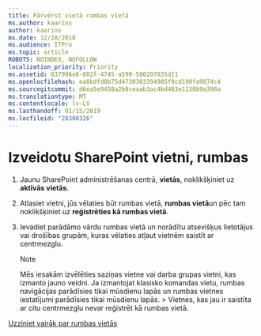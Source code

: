 ```yaml
---
title: Pārvērst vietā rumbas vietā
ms.author: kaarins
author: kaarins
ms.date: 12/28/2018
ms.audience: ITPro
ms.topic: article
ROBOTS: NOINDEX, NOFOLLOW
localization_priority: Priority
ms.assetid: 837996e6-802f-4745-a590-500207835d11
ms.openlocfilehash: ea8bdfd8b75d4730303394905f9cd190fa9074c4
ms.sourcegitcommit: d6ea5e9458a2b8ceaab3ac4bd483e1130b9a398a
ms.translationtype: MT
ms.contentlocale: lv-LV
ms.lasthandoff: 01/15/2019
ms.locfileid: "28300326"
---
```

# <a name="create-a-sharepoint-hub-site"></a>Izveidotu SharePoint vietni, rumbas

1. Jaunu SharePoint administrēšanas centrā, **vietās**, noklikšķiniet uz **aktīvās vietās**. 
    
2. Atlasiet vietni, jūs vēlaties būt rumbas vietā, **rumbas vietā**un pēc tam noklikšķiniet uz **reģistrēties kā rumbas vietā**. 
    
3. Ievadiet parādāmo vārdu rumbas vietā un norādītu atsevišķus lietotājus vai drošības grupām, kuras vēlaties atļaut vietnēm saistīt ar centrmezglu.
    
    > [!NOTE]
    >  Mēs iesakām izvēlēties saziņas vietne vai darba grupas vietni, kas izmanto jauno veidni. Ja izmantojat klasisko komandas vietu, rumbas navigācijas parādīsies tikai mūsdienu lapās un rumbas vietnes iestatījumi parādīsies tikai mūsdienu lapās. > Vietnes, kas jau ir saistīta ar citu centrmezglu nevar reģistrēt kā rumbas vietā. 
  
[Uzziniet vairāk par rumbas vietās](https://go.microsoft.com/fwlink/?linkid=869149)
  

